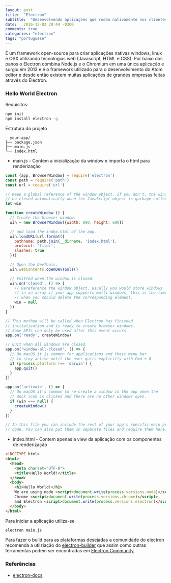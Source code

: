 ```yaml
---
layout: post
title:  "Electron"
subtitle:  "Desenvolvendo aplicações que rodam nativamente nos clientes utilizando tecnologias da web"
date:   2016-12-02 20:44 -0300
comments: true
categories: "electron"
tags: "portuguese"
---
```


É um framework open-source para criar aplicações nativas windows, linux e OSX utilizando tecnologias web (Javascript, HTML e CSS). Por baixo dos panos o Electron combina Node.js e o Chromium em uma única aplicação e surgiu em 2013 e é o framework utilizado para o desenvolvimento do Atom editor e desde então existem muitas aplicações de grandes empresas feitas através do Electron.


### Hello World Electron

Requisitos:

```bash
npm init
npm install electron -g
```

Estrutura do projeto

```
  your-app/
├── package.json
├── main.js
└── index.html
```

 - main.js - Contem a inicialização da window e importa o html para renderização


```javascript
const {app, BrowserWindow} = require('electron')
const path = require('path')
const url = require('url')

// Keep a global reference of the window object, if you don't, the window will
// be closed automatically when the JavaScript object is garbage collected.
let win

function createWindow () {
  // Create the browser window.
  win = new BrowserWindow({width: 800, height: 600})

  // and load the index.html of the app.
  win.loadURL(url.format({
    pathname: path.join(__dirname, 'index.html'),
    protocol: 'file:',
    slashes: true
  }))

  // Open the DevTools.
  win.webContents.openDevTools()

  // Emitted when the window is closed.
  win.on('closed', () => {
    // Dereference the window object, usually you would store windows
    // in an array if your app supports multi windows, this is the time
    // when you should delete the corresponding element.
    win = null
  })
}

// This method will be called when Electron has finished
// initialization and is ready to create browser windows.
// Some APIs can only be used after this event occurs.
app.on('ready', createWindow)

// Quit when all windows are closed.
app.on('window-all-closed', () => {
  // On macOS it is common for applications and their menu bar
  // to stay active until the user quits explicitly with Cmd + Q
  if (process.platform !== 'darwin') {
    app.quit()
  }
})

app.on('activate', () => {
  // On macOS it's common to re-create a window in the app when the
  // dock icon is clicked and there are no other windows open.
  if (win === null) {
    createWindow()
  }
})

// In this file you can include the rest of your app's specific main process
// code. You can also put them in separate files and require them here.
```

 - index.html - Contem apenas a view da aplicação com os componentes de renderização


```html
<!DOCTYPE html>
<html>
  <head>
    <meta charset="UTF-8">
    <title>Hello World!</title>
  </head>
  <body>
    <h1>Hello World!</h1>
    We are using node <script>document.write(process.versions.node)</script>,
    Chrome <script>document.write(process.versions.chrome)</script>,
    and Electron <script>document.write(process.versions.electron)</script>.
  </body>
</html>
```

Para iniciar a aplicação utiliza-se

```bash
electron main.js
```

Para fazer o build para as plataformas desejadas a comunidade do electron recomenda a utilziação do [electron-builder](https://github.com/electron-userland/electron-builder) que assim como outras ferramentas podem ser encontradas em [Electron Community](http://electron.atom.io/community/)

### Referências

 - [electron-docs](http://electron.atom.io/docs/)
